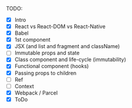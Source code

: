 TODO:

- [x] Intro
- [x] React vs React-DOM vs React-Native
- [x] Babel
- [x] 1st component
- [x] JSX (and list and fragment and className)
- [ ] Immutable props and state
- [x] Class component and life-cycle (immutability)
- [x] Functional component (hooks)
- [x] Passing props to children
- [ ] Ref
- [ ] Context
- [x] Webpack / Parcel
- [x] ToDo
